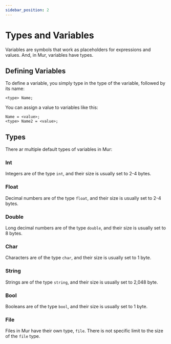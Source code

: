 ```yaml
---
sidebar_position: 2
---
```


# Types and Variables

Variables are symbols that work as placeholders for expressions and values. And, in Mur, variables have types.

## Defining Variables

To define a variable, you simply type in the type of the variable, followed by its name:

```mur
<type> Name;
```

You can assign a value to variables like this:

```mur
Name = <value>;
<type> Name2 = <value>;
```

## Types

There ar multiple default types of variables in Mur:

### Int

Integers are of the type `int`, and their size is usually set to 2-4 bytes.

### Float

Decimal numbers are of the type `float`, and their size is usually set to 2-4 bytes.

### Double

Long decimal numbers are of the type `double`, and their size is usually set to 8 bytes.

### Char

Characters are of the type `char`, and their size is usually set to 1 byte.

### String

Strings are of the type `string`, and their size is usually set to 2,048 byte.

### Bool

Booleans are of the type `bool`, and their size is usually set to 1 byte.

### File

Files in Mur have their own type, `file`. There is not specific limit to the size of the `file` type.
